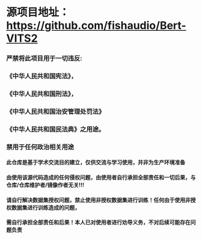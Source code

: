# 源项目地址：https://github.com/fishaudio/Bert-VITS2

### 严禁将此项目用于一切违反:
### 《中华人民共和国宪法》，
### 《中华人民共和国刑法》，
### 《中华人民共和国治安管理处罚法》
### 《中华人民共和国民法典》之用途。
### 禁用于任何政治相关用途
   
#### 此仓库是基于学术交流目的建立，仅供交流与学习使用，并非为生产环境准备
   
#### 由使用该源代码造成的任何侵权问题，由使用者自行承担全部责任和一切后果，与仓库/仓库维护者/镜像作者无关!!!
    
#### 请自行解决数据集授权问题，禁止使用非授权数据集进行训练！任何由于使用非授权数据集进行训练造成的问题，
#### 需自行承担全部责任和后果！本人已对使用者进行劝导义务，不对后续可能存在问题负责

